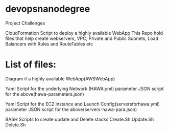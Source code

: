 # devopsnanodegree
Project Challenges

CloudFormation Script to deploy a highly available WebApp
This Repo hold files that help create webservers, VPC, Private and Public Subnets, Load Balancers with Rules and RouteTables etc

# List of files:

Diagram if a highly available WebApp(AWSWebApp)

Yaml Script for the underlying Network (HAWA.yml)
parameter JSON script for the above(hawa-parameters.json)

Yaml Script for the EC2 instance and Launch Config(serversforhawa.yml)
parameter JSON script for the above(servers-hawa-para.json)

BASH Scripts to create update and Delete stacks
Create.Sh
Update.Sh
Delete.Sh

